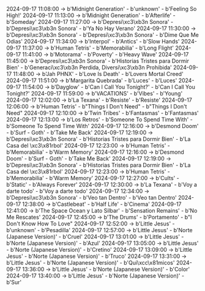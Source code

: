 2024-09-17 11:08:00 -> b'Midnight Generation' - b'unknown' - b'Feeling So High!'
2024-09-17 11:13:00 -> b'Midnight Generation' - b'Afterlife' - b'Someday'
2024-09-17 11:27:00 -> b'Depresi\xc3\xb3n Sonora' - b'Depresi\xc3\xb3n Sonora' - b'Ya No Hay Verano'
2024-09-17 11:30:00 -> b'Depresi\xc3\xb3n Sonora' - b'Depresi\xc3\xb3n Sonora' - b'Dime Que Me Odias'
2024-09-17 11:34:00 -> b'Interpol' - b'Antics' - b'Slow Hands'
2024-09-17 11:37:00 -> b'Human Tetris' - b'Memorabilia' - b'Long Flight'
2024-09-17 11:41:00 -> b'Motorama' - b'Poverty' - b'Heavy Wave'
2024-09-17 11:45:00 -> b'Depresi\xc3\xb3n Sonora' - b'Historias Tristes para Dormir Bien' - b'Generaci\xc3\xb3n Perdida, Diversi\xc3\xb3n Prohibida'
2024-09-17 11:48:00 -> b'Jah PHNX' - b'Love Is Death' - b'Lovers Mortal Creed'
2024-09-17 11:51:00 -> b'Margarita Quebrada' - b'Luces' - b'Luces'
2024-09-17 11:54:00 -> b'Dayglow' - b'Can I Call You Tonight?' - b'Can I Call You Tonight?'
2024-09-17 11:59:00 -> b'VACATIONS' - b'Vibes' - b'Young'
2024-09-17 12:02:00 -> b'La Texana' - b'Resiste' - b'Resiste'
2024-09-17 12:06:00 -> b'Human Tetris' - b"Things I Don't Need" - b"Things I Don't Need"
2024-09-17 12:10:00 -> b'Twin Tribes' - b'Fantasmas' - b'Fantasmas'
2024-09-17 12:13:00 -> b'Los Retros' - b'Someone To Spend Time With' - b'Someone To Spend Time With'
2024-09-17 12:16:00 -> b'Desmond Doom' - b'Surf - Goth' - b'Take Me Back'
2024-09-17 12:19:00 -> b'Depresi\xc3\xb3n Sonora' - b'Historias Tristes para Dormir Bien' - b'La Casa del \xc3\x81rbol'
2024-09-17 12:23:00 -> b'Human Tetris' - b'Memorabilia' - b'Warm Memory'
2024-09-17 12:16:00 -> b'Desmond Doom' - b'Surf - Goth' - b'Take Me Back'
2024-09-17 12:19:00 -> b'Depresi\xc3\xb3n Sonora' - b'Historias Tristes para Dormir Bien' - b'La Casa del \xc3\x81rbol'
2024-09-17 12:23:00 -> b'Human Tetris' - b'Memorabilia' - b'Warm Memory'
2024-09-17 12:27:00 -> b'Cults' - b'Static' - b'Always Forever'
2024-09-17 12:30:00 -> b'La Texana' - b'Voy a darte todo' - b'Voy a darte todo'
2024-09-17 12:34:00 -> b'Depresi\xc3\xb3n Sonora' - b'Veo tan Dentro' - b'Veo tan Dentro'
2024-09-17 12:38:00 -> b'Castlebeat' - b'Half Life' - b'Cinema'
2024-09-17 12:41:00 -> b'The Space Ocean y Lato Silbar' - b'Sensation Remains' - b'No Me Rescates'
2024-09-17 12:45:00 -> b'The Drums' - b'Portamento' - b"I Don't Know How To Love"
2024-09-17 12:52:00 -> b'Little Jesus' - b'unknown' - b'Pesadilla'
2024-09-17 12:57:00 -> b'Little Jesus' - b'Norte (Japanese Version)' - b'Cruel'
2024-09-17 13:01:00 -> b'Little Jesus' - b'Norte (Japanese Version)' - b'Azul'
2024-09-17 13:05:00 -> b'Little Jesus' - b'Norte (Japanese Version)' - b'Cretino'
2024-09-17 13:09:00 -> b'Little Jesus' - b'Norte (Japanese Version)' - b'Truco'
2024-09-17 13:31:00 -> b'Little Jesus' - b'Norte (Japanese Version)' - b'Qui\xcc\x81micos'
2024-09-17 13:36:00 -> b'Little Jesus' - b'Norte (Japanese Version)' - b'Color'
2024-09-17 13:40:00 -> b'Little Jesus' - b'Norte (Japanese Version)' - b'Sur'

